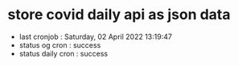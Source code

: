 # store covid daily api as json data

- last cronjob : Saturday, 02 April 2022 13:19:47
- status og cron : success
- status daily cron : success
      
      
